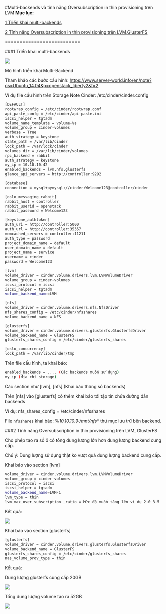 #Multi-backends và tính năng Oversubscription in thin provisioning trên LVM
**Mục lục:**

[1 Triển khai multi-backends](#1)

[2 Tính năng Oversubscription in thin provisioning trên LVM,GlusterFS](#2)

==========================

<a name="1"></a>
###1 Triển khai multi-backends

<img src=http://i.imgur.com/K38igmX.png>

Mô hình triển khai Multi-Backend

Tham khảo các bước cấu hình: https://www.server-world.info/en/note?os=Ubuntu_14.04&p=openstack_liberty2&f=2

Ví dụ file cấu hình trên Storage Note Cinder: /etc/cinder/cinder.config
```sh
[DEFAULT]
rootwrap_config = /etc/cinder/rootwrap.conf
api_paste_confg = /etc/cinder/api-paste.ini
iscsi_helper = tgtadm
volume_name_template = volume-%s
volume_group = cinder-volumes
verbose = True
auth_strategy = keystone
state_path = /var/lib/cinder
lock_path = /var/lock/cinder
volumes_dir = /var/lib/cinder/volumes
rpc_backend = rabbit
auth_strategy = keystone
my_ip = 10.10.10.42
enabled_backends = lvm,nfs,glusterfs
glance_api_servers = http://controller:9292

[database]
connection = mysql+pymysql://cinder:Welcome123@controller/cinder

[oslo_messaging_rabbit]
rabbit_host = controller
rabbit_userid = openstack
rabbit_password = Welcome123

[keystone_authtoken]
auth_uri = http://controller:5000
auth_url = http://controller:35357
memcached_servers = controller:11211
auth_type = password
project_domain_name = default
user_domain_name = default
project_name = service
username = cinder
password = Welcome123

[lvm]
volume_driver = cinder.volume.drivers.lvm.LVMVolumeDriver
volume_group = cinder-volumes
iscsi_protocol = iscsi
iscsi_helper = tgtadm
volume_backend_name=LVM

[nfs]
volume_driver = cinder.volume.drivers.nfs.NfsDriver
nfs_shares_config = /etc/cinder/nfsshares
volume_backend_name = NFS

[glusterfs]
volume_driver = cinder.volume.drivers.glusterfs.GlusterfsDriver
volume_backend_name = GlusterFS
glusterfs_shares_config = /etc/cinder/glusterfs_shares

[oslo_concurrency]
lock_path = /var/lib/cinder/tmp
```

Trên file cấu hình, ta khai báo:
```sh
enabled_backends = .... (Các backends muốn sử dụng)
my_ip (địa chỉ storage)
```

Các section như [lvm], [nfs] (Khai báo thông số backends)

Trên [nfs] vào [glusterfs] có thêm khai báo tới tập tin chứa đường dẫn backends 

Ví dụ: nfs_shares_config = /etc/cinder/nfsshares 

File `nfsshares` khai báo:  %*10.10.10.9:/mnt/nfs** thư mục lưu trữ bên backend. 

<a name="2"></a>
###2 Tính năng Oversubscription in thin provisioning trên LVM, GlusterFS

Cho phép tạo ra số ổ có tổng dung lượng lớn hơn dung lượng backend cung cấp.

Chú ý: Dung lượng sử dụng thật ko vượt quá dung lượng backend cung cấp.

Khai báo vào section [lvm]
```sh
volume_driver = cinder.volume.drivers.lvm.LVMVolumeDriver
volume_group = cinder-volumes
iscsi_protocol = iscsi
iscsi_helper = tgtadm
volume_backend_name=LVM-1
lvm_type = thin 
lvm_max_over_subscription _ratio = Mức độ muốn tăng lên ví dụ 2.0 3.5 ...
```

Kết quả:

<img src=http://i.imgur.com/WmsbzmC.png>

Khai báo vào section [glusterfs]
```sh
[glusterfs]
volume_driver = cinder.volume.drivers.glusterfs.GlusterfsDriver
volume_backend_name = GlusterFS
glusterfs_shares_config = /etc/cinder/glusterfs_shares
nas_volume_prov_type = thin
```

Kết quả:

Dung lượng glusterfs cung cấp 20GB

<img src=http://i.imgur.com/5GSw69u.png>

Tổng dung lượng volume tạo ra 52GB

<img src=http://i.imgur.com/NAInedd.png>



